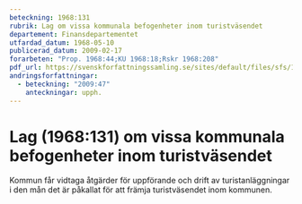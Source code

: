 ```yaml
---
beteckning: 1968:131
rubrik: Lag om vissa kommunala befogenheter inom turistväsendet
departement: Finansdepartementet
utfardad_datum: 1968-05-10
publicerad_datum: 2009-02-17
forarbeten: "Prop. 1968:44;KU 1968:18;Rskr 1968:208"
pdf_url: https://svenskforfattningssamling.se/sites/default/files/sfs/1968-05/SFS1968-131.pdf
andringsforfattningar:
  - beteckning: "2009:47"
    anteckningar: upph.
---
```


# Lag (1968:131) om vissa kommunala befogenheter inom turistväsendet

Kommun får vidtaga åtgärder för uppförande och drift av turistanläggningar i den mån det är påkallat för att främja turistväsendet inom kommunen.